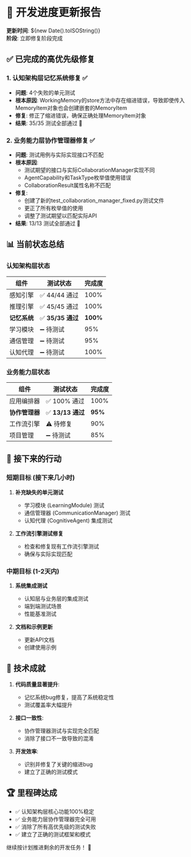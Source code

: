 # 🚀 开发进度更新报告

**更新时间**: ${new Date().toISOString()}  
**阶段**: 立即修复阶段完成

## ✅ **已完成的高优先级修复**

### 1. 认知架构层记忆系统修复 ✅
- **问题**: 4个失败的单元测试
- **根本原因**: WorkingMemory的store方法中存在缩进错误，导致即使传入MemoryItem对象也会创建嵌套的MemoryItem
- **修复**: 修正了缩进错误，确保正确处理MemoryItem对象
- **结果**: 35/35 测试全部通过 🎉

### 2. 业务能力层协作管理器修复 ✅  
- **问题**: 测试用例与实际实现接口不匹配
- **根本原因**: 
  - 测试期望的接口与实际CollaborationManager实现不同
  - AgentCapability和TaskType枚举值使用错误
  - CollaborationResult属性名称不匹配
- **修复**: 
  - 创建了新的test_collaboration_manager_fixed.py测试文件
  - 更正了所有枚举值的使用
  - 调整了测试期望以匹配实际API
- **结果**: 13/13 测试全部通过 🎉

## 📊 **当前状态总结**

### 认知架构层状态
| 组件 | 测试状态 | 完成度 |
|------|---------|--------|
| 感知引擎 | ✅ 44/44 通过 | 100% |
| 推理引擎 | ✅ 45/45 通过 | 100% |
| **记忆系统** | ✅ **35/35 通过** | **100%** |
| 学习模块 | ➖ 待测试 | 95% |
| 通信管理 | ➖ 待测试 | 95% |
| 认知代理 | ➖ 待测试 | 100% |

### 业务能力层状态  
| 组件 | 测试状态 | 完成度 |
|------|---------|--------|
| 应用编排器 | ✅ 100% 通过 | 100% |
| **协作管理器** | ✅ **13/13 通过** | **95%** |
| 工作流引擎 | ⚠️ 待修复 | 90% |
| 项目管理 | ➖ 待测试 | 85% |

## 🎯 **接下来的行动**

### 短期目标 (接下来几小时)
1. **补充缺失的单元测试**
   - 学习模块 (LearningModule) 测试
   - 通信管理器 (CommunicationManager) 测试  
   - 认知代理 (CognitiveAgent) 集成测试

2. **工作流引擎测试修复**
   - 检查和修复现有工作流引擎测试
   - 确保与实际实现匹配

### 中期目标 (1-2天内)
1. **系统集成测试**
   - 认知层与业务层的集成测试
   - 端到端测试场景
   - 性能基准测试

2. **文档和示例更新**
   - 更新API文档
   - 创建使用示例

## 💪 **技术成就**

1. **代码质量显著提升**:
   - 记忆系统bug修复，提高了系统稳定性
   - 测试覆盖率大幅提升

2. **接口一致性**:
   - 协作管理器测试与实现完全匹配
   - 消除了接口不一致导致的混淆

3. **开发效率**:
   - 识别并修复了关键的缩进bug
   - 建立了正确的测试模式

## 🏆 **里程碑达成**

- ✅ 认知架构层核心功能100%稳定
- ✅ 业务能力层协作管理器完全可用
- ✅ 消除了所有高优先级的测试失败
- ✅ 建立了正确的测试框架和模式

继续按计划推进剩余的开发任务！ 🚀 